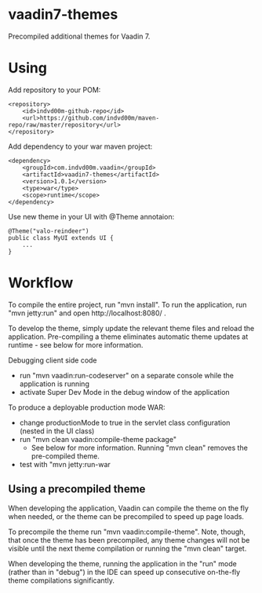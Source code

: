 vaadin7-themes
==============

Precompiled additional themes for Vaadin 7.


Using
========
Add repository to your POM:

	<repository>
		<id>indvd00m-github-repo</id>
		<url>https://github.com/indvd00m/maven-repo/raw/master/repository</url>
	</repository>

Add dependency to your war maven project:

	<dependency>
		<groupId>com.indvd00m.vaadin</groupId>
		<artifactId>vaadin7-themes</artifactId>
		<version>1.0.1</version>
		<type>war</type>
		<scope>runtime</scope>
	</dependency>

Use new theme in your UI with @Theme annotaion:

	@Theme("valo-reindeer")
	public class MyUI extends UI {
		...
	}

Workflow
========

To compile the entire project, run "mvn install".
To run the application, run "mvn jetty:run" and open http://localhost:8080/ .

To develop the theme, simply update the relevant theme files and reload the application.
Pre-compiling a theme eliminates automatic theme updates at runtime - see below for more information.

Debugging client side code
  - run "mvn vaadin:run-codeserver" on a separate console while the application is running
  - activate Super Dev Mode in the debug window of the application

To produce a deployable production mode WAR:
- change productionMode to true in the servlet class configuration (nested in the UI class)
- run "mvn clean vaadin:compile-theme package"
  - See below for more information. Running "mvn clean" removes the pre-compiled theme.
- test with "mvn jetty:run-war

Using a precompiled theme
-------------------------

When developing the application, Vaadin can compile the theme on the fly when needed,
or the theme can be precompiled to speed up page loads.

To precompile the theme run "mvn vaadin:compile-theme". Note, though, that once
the theme has been precompiled, any theme changes will not be visible until the
next theme compilation or running the "mvn clean" target.

When developing the theme, running the application in the "run" mode (rather than
in "debug") in the IDE can speed up consecutive on-the-fly theme compilations
significantly.
